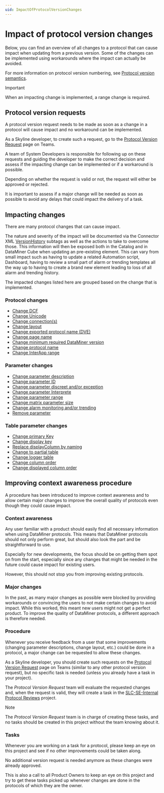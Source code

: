 ```yaml
---
uid: ImpactOfProtocolVersionChanges
---
```


# Impact of protocol version changes

Below, you can find an overview of all changes to a protocol that can cause impact when updating from a previous version. Some of the changes can be implemented using workarounds where the impact can actually be avoided.

For more information on protocol version numbering, see [Protocol version semantics](xref:ProtocolVersionSemantics).

> [!IMPORTANT]
> When an impacting change is implemented, a range change is required.

## Protocol version requests

A protocol version request needs to be made as soon as a change in a protocol will cause impact and no workaround can be implemented.

As a Skyline developer, to create such a request, go to the [Protocol Version Request](https://teams.microsoft.com/l/message/19:ad852d24461147ab918738dc0d3384d8@thread.skype/1695297680965?tenantId=5f175691-8d1c-4932-b7c8-ce990839ac40&groupId=38eed67d-cb0d-47f7-a6ea-d7487cc35ce3&parentMessageId=1695297028950&teamName=Expert%20Hub%20-%20Scripts%20%26%20Connectors&channelName=02.%20ECS%20-%20Protocol%20Versions&createdTime=1695297680965) page on Teams.

A team of System Developers is responsible for following up on these requests and guiding the developer to make the correct decision and assess if the impacting change can be implemented or if a workaround is possible.

Depending on whether the request is valid or not, the request will either be approved or rejected.

It is important to assess if a major change will be needed as soon as possible to avoid any delays that could impact the delivery of a task.

## Impacting changes

There are many protocol changes that can cause impact.

The nature and severity of the impact will be documented via the Connector XML [VersionHistory](xref:Manifest.VersionHistory) subtags as well as the actions to take to overcome those. This information will then be exposed both in the Catalog and in DataMiner Cube when updating an pre-existing element.
This can vary from small impact such as having to update a related Automation script, Dashboard, having to review a small part of alarm or trending templates all the way up to having to create a brand new element leading to loss of all alarm and trending history.

The impacted changes listed here are grouped based on the change that is implemented.

### Protocol changes

- [Change DCF](xref:ChangeDCF)
- [Change Unicode](xref:ChangeUnicode)
- [Change connection(s)](xref:ChangeConnections)
- [Change layout](xref:ChangeLayout)
- [Change exported protocol name (DVE)](xref:ChangeExportedProtocolName)
- [Change page name](xref:ChangePageName)
- [Change minimum required DataMiner version](xref:ChangeMinimumRequiredDMAVersion)
- [Change protocol name](xref:ChangeProtocolName)
- [Change InterApp range](xref:ChangeInterAppRange)

### Parameter changes

- [Change parameter description](xref:ChangeParameterDescription)
- [Change parameter ID](xref:ChangeParameterID)
- [Change parameter discreet and/or exception](xref:ChangeParameterDiscreetException)
- [Change parameter Interprete](xref:ChangeParameterInterprete)
- [Change parameter range](xref:ChangeParameterRange)
- [Change matrix parameter size](xref:ChangeMatrixParameterSize)
- [Change alarm monitoring and/or trending](xref:ChangeAlarmMonitoringTrending)
- [Remove parameter](xref:RemoveParameter)

### Table parameter changes

- [Change primary Key](xref:ChangePrimaryKey)
- [Change display key](xref:ChangeDisplayKey)
- [Replace displayColumn by naming](xref:ReplaceDisplayColumnByNaming)
- [Change to partial table](xref:ChangeToPartialTable)
- [Change logger table](xref:ChangeLoggerTable)
- [Change column order](xref:ChangeColumnOrder)
- [Change displayed column order](xref:ChangeDisplayedColumnOrder)

## Improving context awareness procedure

A procedure has been introduced to improve context awareness and to allow certain major changes to improve the overall quality of protocols even though they could cause impact.

### Context awareness

Any user familiar with a product should easily find all necessary information when using DataMiner protocols. This means that DataMiner protocols should not only perform great, but should also look the part and be straightforward to use.

Especially for new developments, the focus should be on getting them spot on from the start, especially since any changes that might be needed in the future could cause impact for existing users.

However, this should not stop you from improving existing protocols.

### Major changes

In the past, as many major changes as possible were blocked by providing workarounds or convincing the users to not make certain changes to avoid impact. While this worked, this meant new users might not get a perfect product. To improve the quality of DataMiner protocols, a different approach is therefore needed.

### Procedure

Whenever you receive feedback from a user that some improvements (changing parameter descriptions, change layout, etc.) could be done in a protocol, a major change can be requested to allow these changes.

As a Skyline developer, you should create such requests on the [Protocol Version Request](https://teams.microsoft.com/l/message/19:ad852d24461147ab918738dc0d3384d8@thread.skype/1695297680965?tenantId=5f175691-8d1c-4932-b7c8-ce990839ac40&groupId=38eed67d-cb0d-47f7-a6ea-d7487cc35ce3&parentMessageId=1695297028950&teamName=Expert%20Hub%20-%20Scripts%20%26%20Connectors&channelName=02.%20ECS%20-%20Protocol%20Versions&createdTime=1695297680965) page on Teams (similar to any other protocol version request), but no specific task is needed (unless you already have a task in your project).

The *Protocol Version Request* team will evaluate the requested changes and, when the request is valid, they will create a task in the [SLC-SE-Internal Protocol Reviews](https://collaboration.skyline.be/project/5938/list) project.

> [!NOTE]
> The *Protocol Version Request* team is in charge of creating these tasks, and no tasks should be created in this project without the team knowing about it.

### Tasks

Whenever you are working on a task for a protocol, please keep an eye on this project and see if no other improvements could be taken along.

No additional version request is needed anymore as these changes were already approved.

This is also a call to all Product Owners to keep an eye on this project and try to get these tasks picked up whenever changes are done in the protocols of which they are the owner.
